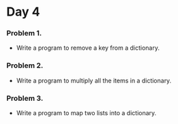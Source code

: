 # Day 4


### Problem 1.
- Write a program to remove a key from a dictionary.

### Problem 2.
- Write a program to multiply all the items in a dictionary.

### Problem 3.
- Write a program to map two lists into a dictionary.
